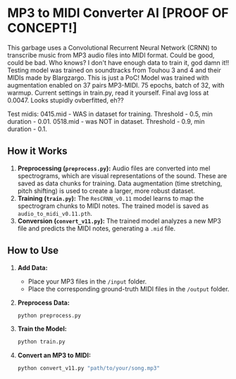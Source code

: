 # MP3 to MIDI Converter AI [PROOF OF CONCEPT!]

This garbage uses a Convolutional Recurrent Neural Network (CRNN) to transcribe music from MP3 audio files into MIDI format.
Could be good, could be bad. Who knows? I don't have enough data to train it, god damn it!!
Testing model was trained on soundtracks from Touhou 3 and 4 and their MIDIs made by Blargzargo. This is just a PoC!
Model was trained with augmentation enabled on 37 pairs MP3-MIDI. 75 epochs, batch of 32, with warmup. Current settings in train.py, read it yourself.
Final avg loss at 0.0047. Looks stupidly ovberfitted, eh??

Test midis:
0415.mid - WAS in dataset for training. Threshold - 0.5, min duration - 0.01.
0518.mid - was NOT in dataset. Threshold - 0.9, min duration - 0.1.

## How it Works

1.  **Preprocessing (`preprocess.py`):** Audio files are converted into mel spectrograms, which are visual representations of the sound. These are saved as data chunks for training. Data augmentation (time stretching, pitch shifting) is used to create a larger, more robust dataset.
2.  **Training (`train.py`):** The `ResCRNN_v0.11` model learns to map the spectrogram chunks to MIDI notes. The trained model is saved as `audio_to_midi_v0.11.pth`.
3.  **Conversion (`convert_v11.py`):** The trained model analyzes a new MP3 file and predicts the MIDI notes, generating a `.mid` file.

## How to Use

1.  **Add Data:**
    *   Place your MP3 files in the `/input` folder.
    *   Place the corresponding ground-truth MIDI files in the `/output` folder.

2.  **Preprocess Data:**
    ```bash
    python preprocess.py
    ```

3.  **Train the Model:**
    ```bash
    python train.py
    ```

4.  **Convert an MP3 to MIDI:**
    ```bash
    python convert_v11.py "path/to/your/song.mp3"
    ```
